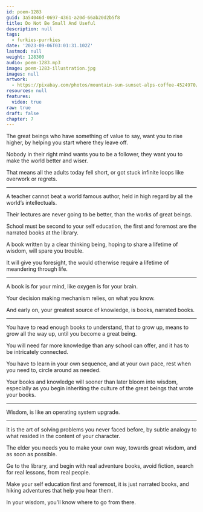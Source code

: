 ```yaml
---
id: poem-1283
guid: 3a54046d-0697-4361-a20d-66ab20d2b5f8
title: Do Not Be Small And Useful
description: null
tags:
  - furkies-purrkies
date: '2023-09-06T03:01:31.102Z'
lastmod: null
weight: 128300
audio: poem-1283.mp3
image: poem-1283-illustration.jpg
images: null
artwork:
  - https://pixabay.com/photos/mountain-sun-sunset-alps-coffee-4524970/
resources: null
features:
  video: true
raw: true
draft: false
chapter: 7
---
```


The great beings who have something of value to say,
want you to rise higher, by helping you start where they leave off.

Nobody in their right mind wants you to be a follower,
they want you to make the world better and wiser.

That means all the adults today fell short,
or got stuck infinite loops like overwork or regrets.

---

A teacher cannot beat a world famous author,
held in high regard by all the world’s intellectuals.

Their lectures are never going to be better,
than the works of great beings.

School must be second to your self education,
the first and foremost are the narrated books at the library.

A book written by a clear thinking being,
hoping to share a lifetime of wisdom, will spare you trouble.

It will give you foresight,
the would otherwise require a lifetime of meandering through life.

---

A book is for your mind,
like oxygen is for your brain.

Your decision making mechanism relies,
on what you know.

And early on, your greatest source of knowledge,
is books, narrated books.

---

You have to read enough books to understand,
that to grow up, means to grow all the way up, until you become a great being.

You will need far more knowledge than any school can offer,
and it has to be intricately connected.

You have to learn in your own sequence,
and at your own pace, rest when you need to, circle around as needed.

Your books and knowledge will sooner than later bloom into wisdom,
especially as you begin inheriting the culture of the great beings that wrote your books.

---

Wisdom,
is like an operating system upgrade.

---

It is the art of solving problems you never faced before,
by subtle analogy to what resided in the content of your character.

The elder you needs you to make your own way,
towards great wisdom, and as soon as possible.

Ge to the library, and begin with real adventure books,
avoid fiction, search for real lessons, from real people.

Make your self education first and foremost,
it is just narrated books, and hiking adventures that help you hear them.

In your wisdom,
you’ll know where to go from there.
